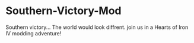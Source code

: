 # Southern-Victory-Mod 

Southern victory... The world would look diffrent. 
join us in a Hearts of Iron IV modding adventure!
